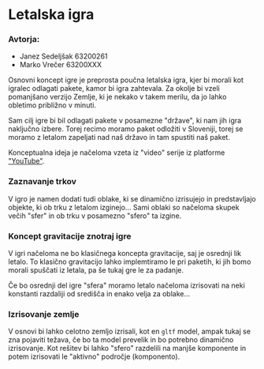 # Letalska igra

### Avtorja:
- Janez Sedeljšak 63200261
- Marko Vrečer 63200XXX

Osnovni koncept igre je preprosta poučna letalska igra, kjer bi morali kot igralec odlagati pakete, kamor bi igra zahtevala. Za okolje bi vzeli pomanjšano verzijo Zemlje, ki je nekako v takem merilu, da jo lahko obletimo približno v minuti.

Sam cilj igre bi bil odlagati pakete v posamezne "države", ki nam jih igra naključno izbere. Torej recimo moramo paket odložiti v Sloveniji, torej se moramo z letalom zapeljati nad naš državo in tam spustiti naš paket. 

Konceptualna ideja je načeloma vzeta iz "video" serije iz platforme ["YouTube"](https://www.youtube.com/watch?v=sLqXFF8mlEU&t=1593s).

### Zaznavanje trkov
V igro je namen dodati tudi oblake, ki se dinamično izrisujejo in predstavljajo objekte, ki ob trku z letalom izginejo... Sami oblaki so načeloma skupek večih "sfer" in ob trku v posamezno "sfero" ta izgine.

### Koncept gravitacije znotraj igre
V igri načeloma ne bo klasičnega koncepta gravitacije, saj je osrednji lik letalo. To klasično gravitacijo lahko implemtiramo le pri paketih, ki jih bomo morali spuščati iz letala, pa še tukaj gre le za padanje.

Če bo osrednji del igre "sfera" moramo letalo načeloma izrisovati na neki konstanti razdaliji od središča in enako velja za oblake...

### Izrisovanje zemlje
V osnovi bi lahko celotno zemljo izrisali, kot en `gltf` model, ampak tukaj se zna pojaviti težava, če bo ta model prevelik in bo potrebno dinamično izrisovanje. Kot rešitev bi lahko "sfero" razdelili na manjše komponente in potem izrisovati le "aktivno" področje (komponento).


